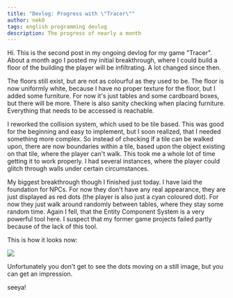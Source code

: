 ```yaml
---
title: "Devlog: Progress with \"Tracer\""
author: nek0
tags: english programming devlog
description: The progress of nearly a month
---
```


Hi. This is the second post in my ongoing devlog for my game "Tracer". About a
month ago I posted my initial breakthrough, where I could build a floor of the
building the player will be infiltrating. A lot changed since then.

The floors still exist, but are not as colourful as they used to be. The floor
is now uniformly white, because I have no proper texture for the floor, but I
added some furniture. For now it's just tables and some cardboard boxes, but
there will be more. There is also sanity checking when placing furniture.
Everything that needs to be accessed is reachable.

I reworked the collision system, which used to be tile based. This was good for
the beginning and easy to implement, but I soon realized, that I needed
something more complex. So instead of checking if a tile can be walked upon,
there are now boundaries within a tile, based upon the object existing on that
tile, where the player can't walk. This took me a whole lot of time getting it
to work properly. I had several instances, where the player could glitch through
walls under certain circumstances.

My biggest breakthrough though I finished just today. I have laid the foundation
for NPCs. For now they don't have any real appearance, they are just displayed
as red dots (the player is also just a cyan coloured dot). For now they just
walk around randomly between tables, where they stay some random time. Again I
fell, that the Entity Component System is a very powerful tool here. I suspect
that my former game projects failed partly because of the lack of this tool.

This is how it looks now:

![](/images/2018-04-14_preview.png)

Unfortunately you don't get to see the dots moving on a still image, but you can
get an impression.

seeya!
